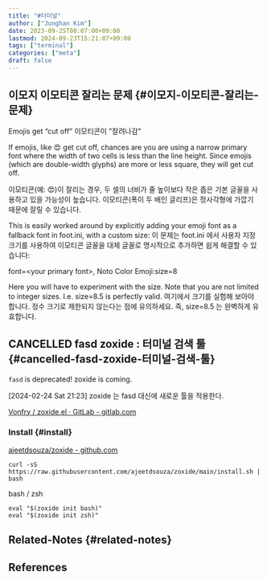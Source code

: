 ```yaml
---
title: "#터미널"
author: ["Junghan Kim"]
date: 2023-09-25T08:07:00+09:00
lastmod: 2024-09-23T15:21:07+09:00
tags: ["terminal"]
categories: ["meta"]
draft: false
---
```


## 이모지 이모티콘 잘리는 문제 {#이모지-이모티콘-잘리는-문제}



Emojis get “cut off” 이모티콘이 "잘려나감"

If emojis, like 😍 get cut off, chances are you are using a narrow primary font where the width of two cells is less than the line height. Since emojis (which are double-width glyphs) are more or less square, they will get cut off.

이모티콘(예: 😍)이 잘리는 경우, 두 셀의 너비가 줄 높이보다 작은 좁은 기본 글꼴을 사용하고 있을 가능성이 높습니다. 이모티콘(폭이 두 배인 글리프)은 정사각형에 가깝기 때문에 잘릴 수 있습니다.

This is easily worked around by explicitly adding your emoji font as a fallback font in foot.ini, with a custom size: 이 문제는 foot.ini 에서 사용자 지정 크기를 사용하여 이모티콘 글꼴을 대체 글꼴로 명시적으로 추가하면 쉽게 해결할 수 있습니다:

font=&lt;your primary font&gt;, Noto Color Emoji:size=8

Here you will have to experiment with the size. Note that you are not limited to integer sizes. I.e. size=8.5 is perfectly valid. 여기에서 크기를 실험해 보아야 합니다. 정수 크기로 제한되지 않는다는 점에 유의하세요. 즉, size=8.5 는 완벽하게 유효합니다.


## CANCELLED fasd zoxide : 터미널 검색 툴 {#cancelled-fasd-zoxide-터미널-검색-툴}

`fasd` is deprecated! zoxide is coming.

<span class="timestamp-wrapper"><span class="timestamp">[2024-02-24 Sat 21:23] </span></span> zoxide 는 fasd 대신에 새로운 툴을 적용한다.

[Vonfry / zoxide.el · GitLab - gitlab.com](https://gitlab.com/Vonfry/zoxide.el)


### Install {#install}

[ajeetdsouza/zoxide - github.com](https://github.com/ajeetdsouza/zoxide)

```text
curl -sS https://raw.githubusercontent.com/ajeetdsouza/zoxide/main/install.sh | bash
```

bash / zsh

```text
eval "$(zoxide init bash)"
eval "$(zoxide init zsh)"
```


## Related-Notes {#related-notes}

## References

<style>.csl-entry{text-indent: -1.5em; margin-left: 1.5em;}</style><div class="csl-bib-body">
</div>
